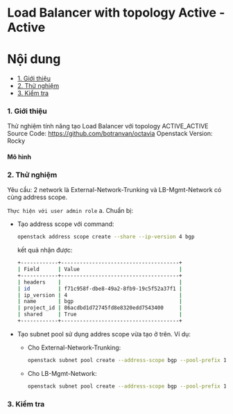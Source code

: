 # Load Balancer with topology Active - Active



# Nội dung
- [1. Giới thiệu](#about)
- [2. Thử nghiệm](#install)
- [3. Kiểm tra](#checking)




### 1. Giới thiệu
Thử nghiệm tính năng tạo Load Balancer với topology ACTIVE_ACTIVE
Source Code: https://github.com/botranvan/octavia
Openstack Version: Rocky

#### Mô hình



### 2. Thử nghiệm
Yêu cầu: 2 network là External-Network-Trunking và LB-Mgmt-Network có cùng address scope.

```Thực hiện với user admin role```
a. Chuẩn bị:
- Tạo address scope với command:
    ```bash
    openstack address scope create --share --ip-version 4 bgp
    ```
    kết quả nhận được:
    ```bash
    +------------+--------------------------------------+
    | Field      | Value                                |
    +------------+--------------------------------------+
    | headers    |                                      |
    | id         | f71c958f-dbe8-49a2-8fb9-19c5f52a37f1 |
    | ip_version | 4                                    |
    | name       | bgp                                  |
    | project_id | 86acdbd1d72745fd8e8320edd7543400     |
    | shared     | True                                 |
    +------------+--------------------------------------+
    ```

- Tạo subnet pool sử dụng addres scope vừa tạo ở trên. Ví dụ:
    - Cho External-Network-Trunking:
        ```bash
        openstack subnet pool create --address-scope bgp --pool-prefix 192.168.56.0/24 --pool-prefix 192.168.57.0/24 --pool-prefix 192.168.58.0/24 EXT_DIRECTNET
        ```
    - Cho LB-Mgmt-Network:
        ```bash
        openstack subnet pool create --address-scope bgp --pool-prefix 192.0.2.0/20 --pool-prefix 192.0.2.128/20 --pool-prefix 192.0.8.0/21 --pool-prefix 192.0.9.0/22 --pool-prefix 192.89.0.0/19 dev-lb-mgmt-net
        ```
    

### 3. Kiểm tra
